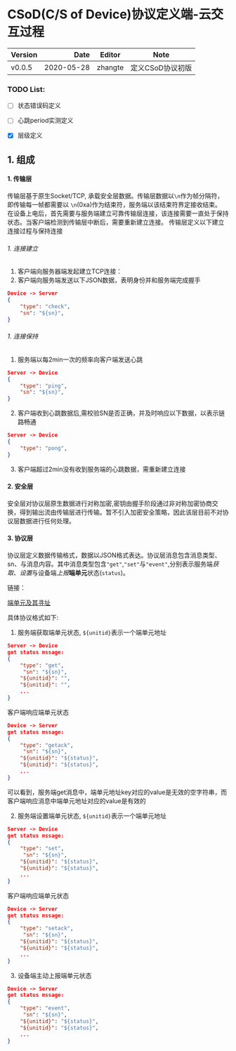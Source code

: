 # CSoD(C/S of Device)协议定义端-云交互过程

| Version | Date | Editor | Note |
| :-----| ----: | :----: |:----: |
| v0.0.5 | 2020-05-28 | zhangte | 定义CSoD协议初版|

### TODO List:
- [ ] 状态错误码定义
- [ ] 心跳period实测定义
- [x] 层级定义


## 1. 组成
#### 1. 传输层
传输层基于原生Socket/TCP, 承载安全层数据。传输层数据以`\n`作为帧分隔符，即传输每一帧都需要以 `\n`(0xa)作为结束符，服务端以该结束符界定接收结束。
在设备上电后，首先需要与服务端建立可靠传输层连接，该连接需要一直处于保持状态。当客户端检测到传输层中断后，需要重新建立连接。
传输层定义以下建立连接过程与保持连接
###### 1. 连接建立
1. 客户端向服务器端发起建立TCP连接：
2. 客户端向服务端发送以下JSON数据，表明身份并和服务端完成握手

```JSON
Device -> Server
{
    "type": "check",
    "sn": "${sn}",
}
```
###### 1. 连接保持
1. 服务端以每2min一次的频率向客户端发送心跳
```JSON
Server -> Device
{
    "type": "ping",    
    "sn": "${sn}",
}
```
2. 客户端收到心跳数据后,需校验SN是否正确，并及时响应以下数据，以表示链路畅通
```JSON
Server -> Device
{
    "type": "pong", 
}
```
3. 客户端超过2min没有收到服务端的心跳数据，需重新建立连接


#### 2. 安全层
安全层对协议层原生数据进行对称加密,密钥由握手阶段通过非对称加密协商交换，得到输出流由传输层进行传输。暂不引入加密安全策略，因此该层目前不对协议层数据进行任何处理。

#### 3. 协议层
协议层定义数据传输格式，数据以JSON格式表达。协议层消息包含消息类型、sn、与消息内容。其中消息类型包含`"get"`,`"set"`与`"event"`,分别表示服务端*获取*、*设置*与设备端*上报***端单元**状态(`status`)。

链接：

[端单元及其寻址](http//:www/baidu.com)

具体协议格式如下:
1. 服务端获取端单元状态, `${unitid}`表示一个端单元地址
```json
Server -> Device
get status mssage:
{
    "type": "get",
     "sn": "${sn}",                    
    "${unitid}": "",
    "${unitid}": "",
    ...
}
```
客户端响应端单元状态
```json
Device -> Server
get status mssage:
{
    "type": "getack",
     "sn": "${sn}",                    
    "${unitid}": "${status}",
    "${unitid}": "${status}",
    ...
}
```
可以看到，服务端get消息中，端单元地址key对应的value是无效的空字符串，而客户端响应消息中端单元地址对应的value是有效的

2. 服务端设置端单元状态, `${unitid}`表示一个端单元地址
```json
Server -> Device
get status mssage:
{
    "type": "set",
     "sn": "${sn}",                    
    "${unitid}": "${status}",
    "${unitid}": "${status}",
    ...
}
```
客户端响应端单元状态
```json
Device -> Server
get status mssage:
{
    "type": "setack",
     "sn": "${sn}",                    
    "${unitid}": "${status}",
    "${unitid}": "${status}",
    ...
}
```

3. 设备端主动上报端单元状态
```json
Device -> Server
get status mssage:
{
    "type": "event",
     "sn": "${sn}",                    
    "${unitid}": "${status}",
    "${unitid}": "${status}",
    ...
}
```
